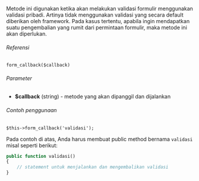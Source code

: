 Metode ini digunakan ketika akan melakukan validasi formulir menggunakan validasi pribadi. Artinya tidak menggunakan validasi yang secara default diberikan oleh framework. Pada kasus tertentu, apabila ingin mendapatkan suatu pengembalian yang rumit dari permintaan formulir, maka metode ini akan diperlukan.

###### Referensi

`form_callback($callback)`

###### Parameter

* **$callback** (string) - metode yang akan dipanggil dan dijalankan

###### Contoh penggunaan

`$this->form_callback('validasi');`

Pada contoh di atas, Anda harus membuat public method bernama `validasi` misal seperti berikut:

```php
public function validasi()
{
	// statement untuk menjalankan dan mengembalikan validasi
}
```
